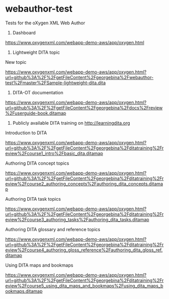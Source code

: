 # webauthor-test
Tests for the oXygen XML Web Author

1. Dashboard

  https://www.oxygenxml.com/webapp-demo-aws/app/oxygen.html

1. Lightweight DITA topic

  New topic
  
  https://www.oxygenxml.com/webapp-demo-aws/app/oxygen.html?url=github%3A%2F%2FgetFileContent%2Fgeorgebina%2Fwebauthor-test%2Fmaster%2FSample-lightweight-dita.dita
  
1. DITA-OT documentation

  https://www.oxygenxml.com/webapp-demo-aws/app/oxygen.html?url=github%3A%2F%2FgetFileContent%2Fgeorgebina%2Fdocs%2Freview%2Fuserguide-book.ditamap
1. Publicly available DITA training on http://learningdita.org

  Introduction to DITA
  
  https://www.oxygenxml.com/webapp-demo-aws/app/oxygen.html?url=github%3A%2F%2FgetFileContent%2Fgeorgebina%2Fditatraining%2Freview%2Fcourse1_intro%2Fbasic_dita.ditamap
  
  Authoring DITA concept topics
  
  https://www.oxygenxml.com/webapp-demo-aws/app/oxygen.html?url=github%3A%2F%2FgetFileContent%2Fgeorgebina%2Fditatraining%2Freview%2Fcourse2_authoring_concepts%2Fauthoring_dita_concepts.ditamap
  
  Authoring DITA task topics
  
  https://www.oxygenxml.com/webapp-demo-aws/app/oxygen.html?url=github%3A%2F%2FgetFileContent%2Fgeorgebina%2Fditatraining%2Freview%2Fcourse3_authoring_tasks%2Fauthoring_dita_tasks.ditamap
  
  Authoring DITA glossary and reference topics
  
  https://www.oxygenxml.com/webapp-demo-aws/app/oxygen.html?url=github%3A%2F%2FgetFileContent%2Fgeorgebina%2Fditatraining%2Freview%2Fcourse4_authoring_gloss_reference%2Fauthoring_dita_gloss_ref.ditamap

  Using DITA maps and bookmaps

  https://www.oxygenxml.com/webapp-demo-aws/app/oxygen.html?url=github%3A%2F%2FgetFileContent%2Fgeorgebina%2Fditatraining%2Freview%2Fcourse5_using_dita_maps_and_bookmaps%2Fusing_dita_maps_bookmaps.ditamap





  

